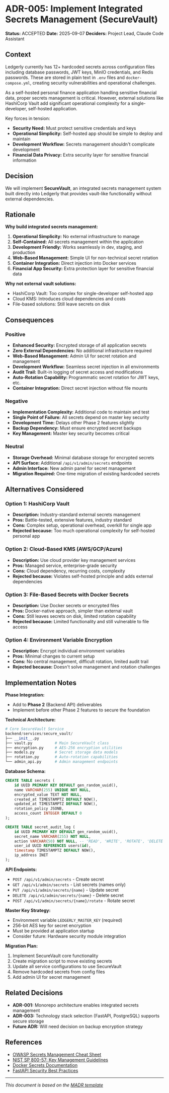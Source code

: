 # ADR-005: Implement Integrated Secrets Management (SecureVault)

**Status:** ACCEPTED
**Date:** 2025-09-07
**Deciders:** Project Lead, Claude Code Assistant

## Context

Ledgerly currently has 12+ hardcoded secrets across configuration files including database passwords, JWT keys, MinIO credentials, and Redis passwords. These are stored in plain text in `.env` files and `docker-compose.yml`, creating security vulnerabilities and operational challenges.

As a self-hosted personal finance application handling sensitive financial data, proper secrets management is critical. However, external solutions like HashiCorp Vault add significant operational complexity for a single-developer, self-hosted application.

Key forces in tension:

- **Security Need:** Must protect sensitive credentials and keys
- **Operational Simplicity:** Self-hosted app should be simple to deploy and maintain
- **Development Workflow:** Secrets management shouldn't complicate development
- **Financial Data Privacy:** Extra security layer for sensitive financial information

## Decision

We will implement **SecureVault**, an integrated secrets management system built directly into Ledgerly that provides vault-like functionality without external dependencies.

## Rationale

**Why build integrated secrets management:**

1. **Operational Simplicity:** No external infrastructure to manage
2. **Self-Contained:** All secrets management within the application
3. **Development Friendly:** Works seamlessly in dev, staging, and production
4. **Web-Based Management:** Simple UI for non-technical secret rotation
5. **Container Integration:** Direct injection into Docker services
6. **Financial App Security:** Extra protection layer for sensitive financial data

**Why not external vault solutions:**

- HashiCorp Vault: Too complex for single-developer self-hosted app
- Cloud KMS: Introduces cloud dependencies and costs
- File-based solutions: Still leave secrets on disk

## Consequences

### Positive

- **Enhanced Security:** Encrypted storage of all application secrets
- **Zero External Dependencies:** No additional infrastructure required
- **Web-Based Management:** Admin UI for secret rotation and management
- **Development Workflow:** Seamless secret injection in all environments
- **Audit Trail:** Built-in logging of secret access and modifications
- **Auto-Rotation Capability:** Programmatic secret rotation for JWT keys, etc.
- **Container Integration:** Direct secret injection without file mounts

### Negative

- **Implementation Complexity:** Additional code to maintain and test
- **Single Point of Failure:** All secrets depend on master key security
- **Development Time:** Delays other Phase 2 features slightly
- **Backup Dependency:** Must ensure encrypted secret backups
- **Key Management:** Master key security becomes critical

### Neutral

- **Storage Overhead:** Minimal database storage for encrypted secrets
- **API Surface:** Additional `/api/v1/admin/secrets` endpoints
- **Admin Interface:** New admin panel for secret management
- **Migration Required:** One-time migration of existing hardcoded secrets

## Alternatives Considered

### Option 1: HashiCorp Vault

- **Description:** Industry-standard external secrets management
- **Pros:** Battle-tested, extensive features, industry standard
- **Cons:** Complex setup, operational overhead, overkill for single app
- **Rejected because:** Too much operational complexity for self-hosted personal app

### Option 2: Cloud-Based KMS (AWS/GCP/Azure)

- **Description:** Use cloud provider key management services
- **Pros:** Managed service, enterprise-grade security
- **Cons:** Cloud dependency, recurring costs, complexity
- **Rejected because:** Violates self-hosted principle and adds external dependencies

### Option 3: File-Based Secrets with Docker Secrets

- **Description:** Use Docker secrets or encrypted files
- **Pros:** Docker-native approach, simpler than external vault
- **Cons:** Still leaves secrets on disk, limited rotation capability
- **Rejected because:** Limited functionality and still vulnerable to file access

### Option 4: Environment Variable Encryption

- **Description:** Encrypt individual environment variables
- **Pros:** Minimal changes to current setup
- **Cons:** No central management, difficult rotation, limited audit trail
- **Rejected because:** Doesn't solve management and rotation challenges

## Implementation Notes

**Phase Integration:**

- Add to **Phase 2** (Backend API) deliverables
- Implement before other Phase 2 features to secure the foundation

**Technical Architecture:**

```python
# Core SecureVault Service
backend/services/secure_vault/
├── __init__.py
├── vault.py          # Main SecureVault class
├── encryption.py     # AES-256 encryption utilities
├── models.py         # Secret storage data models
├── rotation.py       # Auto-rotation capabilities
└── admin_api.py      # Admin management endpoints
```

**Database Schema:**

```sql
CREATE TABLE secrets (
    id UUID PRIMARY KEY DEFAULT gen_random_uuid(),
    name VARCHAR(255) UNIQUE NOT NULL,
    encrypted_value TEXT NOT NULL,
    created_at TIMESTAMPTZ DEFAULT NOW(),
    updated_at TIMESTAMPTZ DEFAULT NOW(),
    rotation_policy JSONB,
    access_count INTEGER DEFAULT 0
);

CREATE TABLE secret_audit_log (
    id UUID PRIMARY KEY DEFAULT gen_random_uuid(),
    secret_name VARCHAR(255) NOT NULL,
    action VARCHAR(50) NOT NULL, -- 'READ', 'WRITE', 'ROTATE', 'DELETE'
    user_id UUID REFERENCES users(id),
    timestamp TIMESTAMPTZ DEFAULT NOW(),
    ip_address INET
);
```

**API Endpoints:**

- `POST /api/v1/admin/secrets` - Create secret
- `GET /api/v1/admin/secrets` - List secrets (names only)
- `PUT /api/v1/admin/secrets/{name}` - Update secret
- `DELETE /api/v1/admin/secrets/{name}` - Delete secret
- `POST /api/v1/admin/secrets/{name}/rotate` - Rotate secret

**Master Key Strategy:**

- Environment variable `LEDGERLY_MASTER_KEY` (required)
- 256-bit AES key for secret encryption
- Must be provided at application startup
- Consider future: Hardware security module integration

**Migration Plan:**

1. Implement SecureVault core functionality
2. Create migration script to move existing secrets
3. Update all service configurations to use SecureVault
4. Remove hardcoded secrets from config files
5. Add admin UI for secret management

## Related Decisions

- **ADR-001:** Monorepo architecture enables integrated secrets management
- **ADR-003:** Technology stack selection (FastAPI, PostgreSQL) supports secure storage
- **Future ADR:** Will need decision on backup encryption strategy

## References

- [OWASP Secrets Management Cheat Sheet](https://cheatsheetseries.owasp.org/cheatsheets/Secrets_Management_Cheat_Sheet.html)
- [NIST SP 800-57: Key Management Guidelines](https://csrc.nist.gov/publications/detail/sp/800-57-part-1/rev-5/final)
- [Docker Secrets Documentation](https://docs.docker.com/engine/swarm/secrets/)
- [FastAPI Security Best Practices](https://fastapi.tiangolo.com/tutorial/security/)

---

_This document is based on the [MADR template](https://adr.github.io/madr/)_
